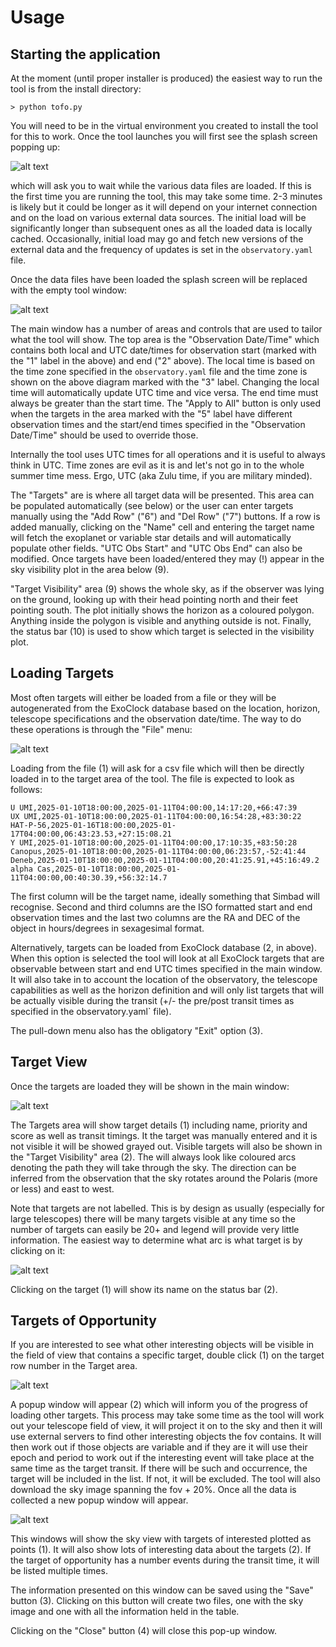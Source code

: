 # Usage

## Starting the application

At the moment (until proper installer is produced) the easiest way to run the tool
is from the install directory:

```
> python tofo.py
```

You will need to be in the virtual environment you created to install the tool for this to work. Once the tool launches you will first see the splash screen popping up:

![alt text](/images/tofo_800.png "Splash screen asking the user to wait")

which will ask you to wait while the various data files are loaded. If this is the first time you are running the tool, this may take some time. 2-3 minutes is likely but it could be longer as it will depend on your internet connection and on the load on various  external data sources. The initial load will be significantly longer than subsequent ones as all the loaded data is locally cached. Occasionally, initial load may go and fetch new versions of the external data and the frequency of updates is set in the `observatory.yaml` file.

Once the data files have been loaded the splash screen will be replaced with the empty tool window:

![alt text](/images/doc_10.png "Empty main tool window")

The main window has a number of areas and controls that are used to tailor what the tool will show. The top area is the "Observation Date/Time" which contains both local and UTC date/times for observation start (marked with the "1" label in the above) and end ("2" above). The local time is based on the time zone specified in the `observatory.yaml` file and the time zone is shown on the above diagram marked with the "3" label. Changing the local time will automatically update UTC time and vice versa. The end time must always be greater than the start time. The "Apply to All" button is only used when the targets in the area marked with the "5" label have different observation times and the start/end times specified in the "Observation Date/Time" should be used to override those.

Internally the tool uses UTC times for all operations and it is useful to always think in UTC. Time zones are evil as it is and let's not go in to the whole summer time mess. Ergo, UTC (aka Zulu time, if you are military minded).

The "Targets" are is where all target data will be presented. This area can be populated automatically (see below) or the user can enter targets manually using the "Add Row" ("6") and "Del Row" ("7") buttons. If a row is added manually, clicking on the "Name" cell and entering the target name will fetch the exoplanet or variable star details and will automatically populate other fields. "UTC Obs Start" and "UTC Obs End" can also be modified. Once targets have been loaded/entered they may (!) appear in the sky visibility plot in the area below (9). 

"Target Visibility" area (9) shows the whole sky, as if the observer was lying on the ground, looking up with their head pointing north and their feet pointing south. The plot initially shows the horizon as a coloured polygon. Anything inside the polygon is visible and anything outside is not. Finally, the status bar (10) is used to show which target is selected in the visibility plot.

## Loading Targets

Most often targets will either be loaded from a file or they will be autogenerated from the ExoClock database based on the location, horizon, telescope specifications and the observation date/time. The way to do these operations is through the "File" menu:

![alt text](/images/doc_15.png "File pull-down menu")

Loading from the file (1) will ask for a csv file which will then be directly loaded in to the target area of the tool. The file is expected to look as follows:

```
U UMI,2025-01-10T18:00:00,2025-01-11T04:00:00,14:17:20,+66:47:39
UX UMI,2025-01-10T18:00:00,2025-01-11T04:00:00,16:54:28,+83:30:22
HAT-P-56,2025-01-16T18:00:00,2025-01-17T04:00:00,06:43:23.53,+27:15:08.21
Y UMI,2025-01-10T18:00:00,2025-01-11T04:00:00,17:10:35,+83:50:28
Canopus,2025-01-10T18:00:00,2025-01-11T04:00:00,06:23:57,-52:41:44
Deneb,2025-01-10T18:00:00,2025-01-11T04:00:00,20:41:25.91,+45:16:49.2
alpha Cas,2025-01-10T18:00:00,2025-01-11T04:00:00,00:40:30.39,+56:32:14.7
```

The first column will be the target name, ideally something that Simbad will recognise. Second and third columns are the ISO formatted start and end observation times and the last two columns are the RA and DEC of the object in hours/degrees in sexagesimal format.

Alternatively, targets can be loaded from ExoClock database (2, in above). When this option is selected the tool will look at all ExoClock targets that are observable between start and end UTC times specified in the main window. It will also take in to account the location of the observatory, the telescope capabilities as well as the horizon definition and will only list targets that will be actually visible during the transit (+/- the pre/post transit times as specified in the observatory.yaml` file).

The pull-down menu also has the obligatory "Exit" option (3).

## Target View

Once the targets are loaded they will be shown in the main window:

![alt text](/images/doc_20.png "Main window with four exoplanets loaded")

The Targets area will show target details (1) including name, priority and score as well as transit timings. It the target was manually entered and it is not visible it will be showed grayed out. Visible targets will also be shown in the "Target Visibility" area (2). The will always look like coloured arcs denoting the path they will take through the sky. The direction can be inferred from the observation that the sky rotates around the Polaris (more or less) and east to west. 

Note that targets are not labelled. This is by design as usually (especially for large telescopes) there will be many targets visible at any time so the number of targets can easily be 20+ and legend will provide very little information. The easiest way to determine what arc is what target is by clicking on it:

![alt text](/images/doc_30.png "Main window with exoplanets with a target arc being clicked on")

Clicking on the target (1) will show its name on the status bar (2).

## Targets of Opportunity

If you are interested to see what other interesting objects will be visible in the field of view that contains a specific target, double click (1) on the target row number in the Target area.

![alt text](/images/doc_40.png "Main window with four exoplanets loaded")

A popup window will appear (2) which will inform you of the progress of loading other targets. This process may take some time as the tool will work out your telescope field of view, it will project it on to the sky and then it will use external servers to find other interesting objects the fov contains. It will then work out if those objects are variable and if they are it will use their epoch and period to work out if the interesting event will take place at the same time as the target transit. If there will be such and occurrence, the target will be included in the list. If not, it will be excluded. The tool will also download the sky image spanning the fov + 20%. Once all the data is collected a new popup window will appear.

![alt text](/images/doc_50.png "Target of opportunity window")

This windows will show the sky view with targets of interested plotted as points (1). It will also show lots of interesting data about the targets (2). If the target of opportunity has a number events during the transit time, it will be listed multiple times.

The information presented on this window can be saved using the "Save" button (3). Clicking on this button will create two files, one with the sky image and one with all the information held in the table.

Clicking on the "Close" button (4) will close this pop-up window.
